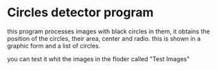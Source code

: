 # Circles detector program
this program processes images with black circles in them, 
it obtains the position of the circles, their area, center and radio. 
this is shown in a graphic form and a list of circles.

you can test it whit the images in the floder called "Test Images"
